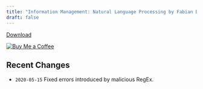 ```yaml
---
title: "Information Management: Natural Language Processing by Fabian Damken (english)"
draft: false
---
```


[Download](infman-nlp-summary.pdf)

[![Buy Me a Coffee](https://cdn.ko-fi.com/cdn/kofi1.png?v=3)](https://ko-fi.com/fdamken)

## Recent Changes
- `2020-05-15` Fixed errors introduced by malicious RegEx.
